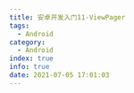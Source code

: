 ```yaml
---
title: 安卓开发入门11-ViewPager
tags:
  - Android
category:
  - Android
index: true
info: true
date: 2021-07-05 17:01:03
---
```


<!-- more -->